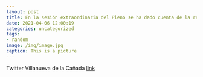 ```yaml
---
layout: post
title: En la sesión extraordinaria del Pleno se ha dado cuenta de la renuncia de Antonio Carrión y Belén Garrido como concejales de Ciu...
date: 2021-04-06 12:00:19
categories: uncategorized
tags:
- random
image: /img/image.jpg
caption: This is a picture
---
```

Twitter Villanueva de la Cañada [link](https://twitter.com/AytoVDLCanada/status/1379021333061906437)
